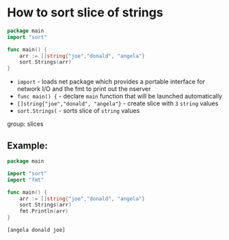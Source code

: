 # How to sort slice of strings

```go
package main
import "sort"

func main() {
	arr := []string{"joe","donald", "angela"}
	sort.Strings(arr)
}

```

- `import` - loads net package which provides a portable interface for network I/O and the fmt to print out the nserver
- `func main() {` - declare `main` function that will be launched automatically
- `[]string{"joe","donald", "angela"}` - create slice with `3` `string` values
- `sort.Strings(` - sorts slice of `string` values

group: slices

## Example: 
```go
package main

import "sort"
import "fmt"

func main() {
	arr := []string{"joe","donald", "angela"}
	sort.Strings(arr)
	fmt.Println(arr)
}

```
```
[angela donald joe]

```

